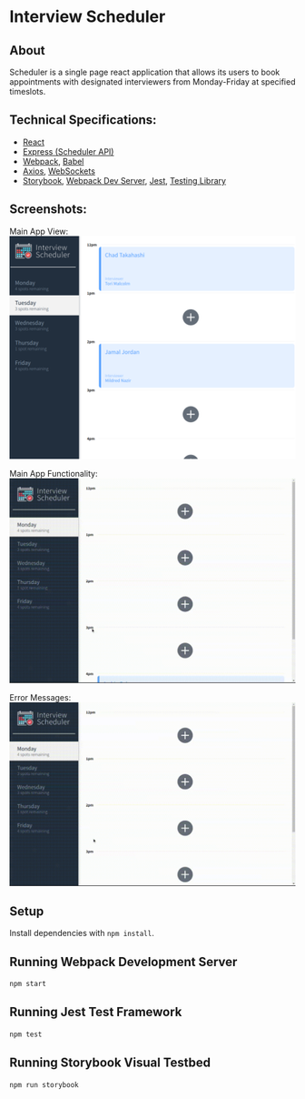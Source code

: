 # Interview Scheduler

## About
Scheduler is a single page react application that allows its users to book appointments with designated interviewers from Monday-Friday at specified timeslots. 

## Technical Specifications:
- [React](https://reactjs.org/)
- [Express (Scheduler API)](https://expressjs.com/)
- [Webpack](https://webpack.js.org/), [Babel](https://babeljs.io/)
- [Axios](https://github.com/axios/axios), [WebSockets](https://developer.mozilla.org/en-US/docs/Web/API/WebSockets_API)
- [Storybook](https://storybook.js.org/), [Webpack Dev Server](https://github.com/webpack/webpack-dev-server), [Jest](https://jestjs.io/en/), [Testing Library](https://testing-library.com/)

## Screenshots:
Main App View:
!["Main App View"](https://github.com/bernadetteabalos/scheduler/blob/master/docs/scheduler_main.png?raw=true)

Main App Functionality:
!["Main App Functionalities"](https://github.com/bernadetteabalos/scheduler/blob/master/docs/scheduler_functions.gif?raw=true)

Error Messages:
!["Error Messages"](https://github.com/bernadetteabalos/scheduler/blob/master/docs/scheduler_error.gif?raw=true)


## Setup

Install dependencies with `npm install`.

## Running Webpack Development Server

```sh
npm start
```

## Running Jest Test Framework

```sh
npm test
```

## Running Storybook Visual Testbed

```sh
npm run storybook
```
